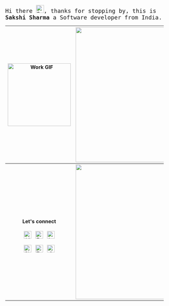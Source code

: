 <p align="left">
  <samp style="font-size: 18px;" >
    Hi there <img src="https://media.tenor.com/Wx9IEmZZXSoAAAAi/hi.gif" title = "Sakshi says hi to you ☺️" width="25px">, thanks for stopping by, this is <b>Sakshi Sharma</b> a Software developer from India.
    </samp>
</p>
  
[<img align="center" alt="Work GIF" title = "No That’s not me" src="https://lh3.googleusercontent.com/u/0/drive-viewer/AAOQEOQ7EBlQd2E_jGgclXcC9Xg5Gw7xirsGuZCqIuXVU5eqOmqUK4xzH4JgngkuEOI00HVIl6kkXavYcoijAPrMaoBPYnzwfw=w790-h1090" width="200" />](https://github.com/ThisIsSakshi)|<picture><source srcset="https://github-readme-stats.vercel.app/api?username=ThisIsSakshi&show_icons=true&hide_border=true&&theme=tokyonight" width="430" media="(prefers-color-scheme: dark)"/><source srcset="https://github-readme-stats.vercel.app/api?username=ThisIsSakshi&show_icons=true&hide_border=false&theme=buefy&border_color=e6aef5" width="430" media="(prefers-color-scheme: light), (prefers-color-scheme: no-preference)"/><img src="https://github-readme-stats.vercel.app/api?username=ThisIsSakshi&show_icons=true&hide_border=false" width="430" /></picture> |
| :-------------: | :-------------: |
<span align="center"><h4>Let's connect</h4>[<img align="center" alt="LinkedIn" title="LinkedIn" width="24px" src="https://cdn-icons-png.flaticon.com/512/1377/1377213.png" />](https://www.linkedin.com/in/i-am-sakshi-sharma/)&nbsp;&nbsp;&nbsp;[<img align="center"  alt="Facebook" title="Facebook" width="24px" src="https://cdn-icons-png.flaticon.com/512/3670/3670124.png" />](https://www.facebook.com/This.is.Sakshi)&nbsp;&nbsp;&nbsp;[<img align="center" alt="Instagram" title="Instagram" width="24px" src="https://cdn-icons-png.flaticon.com/512/3670/3670125.png" />](https://www.instagram.com/_this_is_sakshi_/)<br><br>[<img align="center" alt="Skype" title="Skype" width="24px" src="https://cdn-icons-png.flaticon.com/512/3670/3670246.png" />](https://join.skype.com/invite/a2uM8XJDIMeB)&nbsp;&nbsp;&nbsp;[<img align="center" alt="Telegram" title="Telegram" width="24px" src="https://cdn-icons-png.flaticon.com/512/906/906377.png" />](https://web.telegram.org/#/im?p=@ThisIsSakshi)&nbsp;&nbsp;&nbsp;[<img align="center" alt="Gmail" title="Gmail" width="24px" src="https://cdn-icons-png.flaticon.com/512/270/270021.png" />](mailto:thisissakshisharma@gmail.com)</span>|<picture><source srcset="https://github-readme-stats.vercel.app/api/top-langs/?username=ThisIsSakshi&layout=compact&theme=tokyonight&hide_border=true" width="430" media="(prefers-color-scheme: dark)"/><source width="430" srcset="https://github-readme-stats.vercel.app/api/top-langs/?username=ThisIsSakshi&layout=compact&hide_border=false&theme=buefy&border_color=e6aef5" media="(prefers-color-scheme: light), (prefers-color-scheme: no-preference)"/><img width="430" src="https://github-readme-stats.vercel.app/api/top-langs/?username=ThisIsSakshi&layout=compact&hide_border=false" /></picture>|
